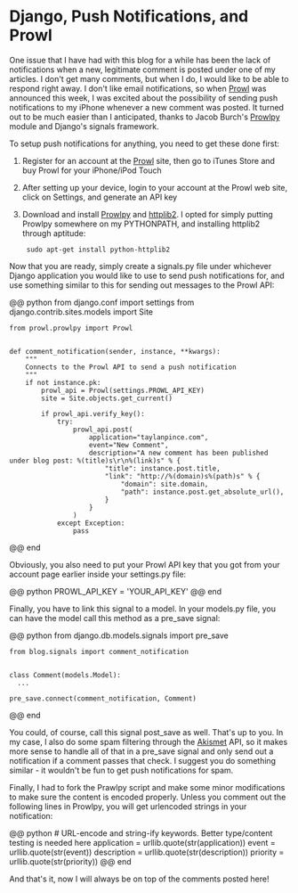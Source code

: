 Django, Push Notifications, and Prowl
=====================================

One issue that I have had with this blog for a while has been the lack of 
notifications when a new, legitimate comment is posted under one of my 
articles. I don't get many comments, but when I do, I would like to be able 
to respond right away. I don't like email notifications, so when 
[Prowl](https://prowl.weks.net/) was announced this week, I was excited about 
the possibility of sending push notifications to my iPhone whenever a new 
comment was posted. It turned out to be much easier than I anticipated, 
thanks to Jacob Burch's [Prowlpy](http://github.com/jacobb/prowlpy/tree/master) 
module and Django's signals framework.

To setup push notifications for anything, you need to get these done first:

1. Register for an account at the [Prowl](https://prowl.weks.net/) site, then
   go to iTunes Store and buy Prowl for your iPhone/iPod Touch

2. After setting up your device, login to your account at the Prowl web site,
   click on Settings, and generate an API key

3. Download and install [Prowlpy](http://github.com/jacobb/prowlpy/tree/master) 
   and [httplib2](http://code.google.com/p/httplib2/). I opted for simply 
   putting Prowlpy somewhere on my PYTHONPATH, and installing httplib2 through
   aptitude:

        sudo apt-get install python-httplib2

Now that you are ready, simply create a signals.py file under whichever Django 
application you would like to use to send push notifications for, and use 
something similar to this for sending out messages to the Prowl API:

@@ python
    from django.conf import settings
    from django.contrib.sites.models import Site

    from prowl.prowlpy import Prowl


    def comment_notification(sender, instance, **kwargs):
        """
        Connects to the Prowl API to send a push notification
        """
        if not instance.pk:
            prowl_api = Prowl(settings.PROWL_API_KEY)
            site = Site.objects.get_current()

            if prowl_api.verify_key():
                try:
                    prowl_api.post(
                        application="taylanpince.com",
                        event="New Comment",
                        description="A new comment has been published under blog post: %(title)s\r\n%(link)s" % {
                            "title": instance.post.title,
                            "link": "http://%(domain)s%(path)s" % {
                                "domain": site.domain,
                                "path": instance.post.get_absolute_url(),
                            }
                        }
                    )
                except Exception:
                    pass
@@ end

Obviously, you also need to put your Prowl API key that you got from your 
account page earlier inside your settings.py file:

@@ python
    PROWL_API_KEY = 'YOUR_API_KEY'
@@ end

Finally, you have to link this signal to a model. In your models.py file, you 
can have the model call this method as a pre_save signal:

@@ python
    from django.db.models.signals import pre_save
    
    from blog.signals import comment_notification

    
    class Comment(models.Model):
      ...

    pre_save.connect(comment_notification, Comment)
@@ end

You could, of course, call this signal post_save as well. That's up to you. In 
my case, I also do some spam filtering through the [Akismet](http://akismet.com/) 
API, so it makes more sense to handle all of that in a pre_save signal and 
only send out a notification if a comment passes that check. I suggest you do 
something similar - it wouldn't be fun to get push notifications for spam.

Finally, I had to fork the Prawlpy script and make some minor modifications to 
make sure the content is encoded properly. Unless you comment out the following 
lines in Prowlpy, you will get urlencoded strings in your notification:

@@ python
    # URL-encode and string-ify keywords. Better type/content testing is needed here
    application = urllib.quote(str(application))
    event = urllib.quote(str(event))
    description = urllib.quote(str(description))
    priority = urllib.quote(str(priority))
@@ end

And that's it, now I will always be on top of the comments posted here!